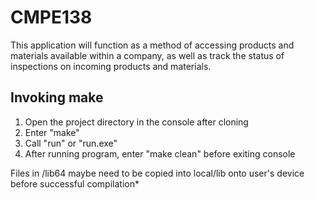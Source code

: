 # CMPE138
This application will function as a method of accessing products and materials available within a company, as well as track the status of inspections on incoming products and materials.

## Invoking make
1. Open the project directory in the console after cloning
2. Enter "make"
3. Call "run" or "run.exe"
4. After running program, enter "make clean" before exiting console

Files in /lib64 maybe need to be copied into local/lib onto user's device before successful compilation*
